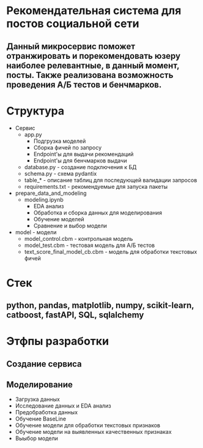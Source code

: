 # Рекомендательная система для постов социальной сети
## Данный микросервис поможет отранжировать и порекомендовать юзеру наиболее релевантные, в данный момент, посты. Также реализована возможность проведения А/Б тестов и бенчмарков.
# Структура
* Сервис
    + app.py
      + Подгрузка моделей
      + Сборка фичей по запросу
      + Endpoint'ы для выдачи рекомендаций
      + Endpoint'ы для бенчмарков выдачи
    + database.py - создание подключения к БД
    + schema.py - схема pydantix
    + table_* - описание таблиц для последующей валидации запросов
    + requirements.txt - рекомендуемые для запуска пакеты
* prepare_data_and_modeling
    + modeling.ipynb
      + EDA анализ
      + Обработка и сборка данных для моделирования
      + Обучение моделей
      + Сравнение и выбор модели
* model - модели
  + model_control.cbm - контрольная модель
  + model_test.cbm - тестовая модель для А/Б тестов
  + text_score_final_model_cb.cbm - модель для обработки текстовых фичей
# Стек
## python, pandas, matplotlib, numpy, scikit-learn, catboost, fastAPI, SQL, sqlalchemy
# Этфпы разработки
## Создание сервиса
## Моделирование
  + Загрузка данных
  + Исследование данных и EDA анализ
  + Предобработка данных
  + Обучение BaseLine
  + Обучение модели для обработки текстовых признаков
  + Обучение модели на выявленных качественных признаках
  + Выыбор модели
